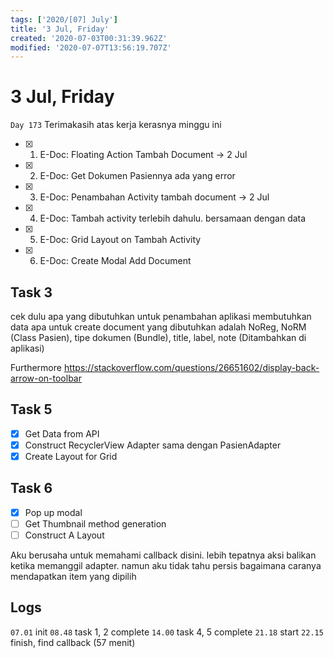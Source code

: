 ```yaml
---
tags: ['2020/[07] July']
title: '3 Jul, Friday'
created: '2020-07-03T00:31:39.962Z'
modified: '2020-07-07T13:56:19.707Z'
---
```


# 3 Jul, Friday

`Day 173` Terimakasih atas kerja kerasnya minggu ini

- [x] 1. E-Doc: Floating Action Tambah Document -> 2 Jul
- [x] 2. E-Doc: Get Dokumen Pasiennya ada yang error
- [x] 3. E-Doc: Penambahan Activity tambah document -> 2 Jul
- [x] 4. E-Doc: Tambah activity terlebih dahulu. bersamaan dengan data
- [x] 5. E-Doc: Grid Layout on Tambah Activity
- [x] 6. E-Doc: Create Modal Add Document

## Task 3
cek dulu apa yang dibutuhkan untuk penambahan aplikasi membutuhkan data apa
untuk create document yang dibutuhkan adalah 
NoReg, NoRM (Class Pasien), tipe dokumen (Bundle), title, label, note (Ditambahkan di aplikasi)

Furthermore
https://stackoverflow.com/questions/26651602/display-back-arrow-on-toolbar

## Task 5
- [x] Get Data from API
- [x] Construct RecyclerView Adapter sama dengan PasienAdapter 
- [x] Create Layout for Grid

## Task 6
- [x] Pop up modal
- [ ] Get Thumbnail method generation
- [ ] Construct A Layout

Aku berusaha untuk memahami callback disini. lebih tepatnya aksi balikan ketika memanggil adapter. namun aku tidak tahu persis bagaimana caranya mendapatkan item yang dipilih

## Logs
`07.01` init
`08.48` task 1, 2 complete
`14.00` task 4, 5 complete
`21.18` start
`22.15` finish, find callback (57 menit)
